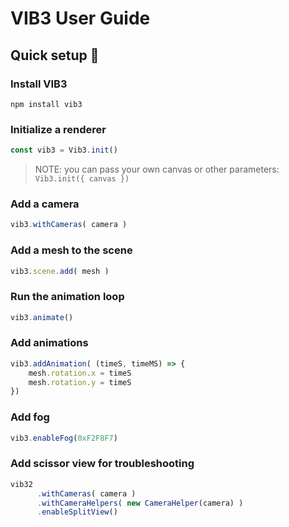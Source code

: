 # VIB3 User Guide

## Quick setup 🚀

### Install VIB3
```
npm install vib3
```
### Initialize a renderer
```typescript
const vib3 = Vib3.init()
```

> NOTE: you can pass your own canvas or other parameters: 
> `Vib3.init({ canvas })` 

### Add a camera
```typescript
vib3.withCameras( camera )
```

### Add a mesh to the scene
```typescript
vib3.scene.add( mesh )
```

### Run the animation loop
```typescript
vib3.animate()
```

### Add animations
```typescript
vib3.addAnimation( (timeS, timeMS) => {
    mesh.rotation.x = timeS
    mesh.rotation.y = timeS
})
```

### Add fog
```typescript
vib3.enableFog(0xF2F8F7)
```

### Add scissor view for troubleshooting
```typescript
vib32
      .withCameras( camera )
      .withCameraHelpers( new CameraHelper(camera) )
      .enableSplitView()
```

